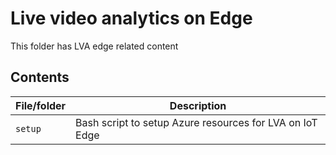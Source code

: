 # Live video analytics on Edge

This folder has LVA edge related content

## Contents

| File/folder          | Description                                                   |
|----------------------|---------------------------------------------------------------|
| `setup`              | Bash script to setup Azure resources for LVA on IoT Edge      |
